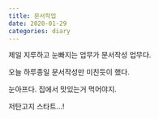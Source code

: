 ```yaml
---
title: 문서작업
date: 2020-01-29
categories: diary
---
```

제일 지루하고 눈빠지는 업무가 문서작성 업무다.

오늘 하루종일 문서작성만 미친듯이 했다.

눈아프다. 집에서 맛있는거 먹어야지.

저탄고지 스타트...!
